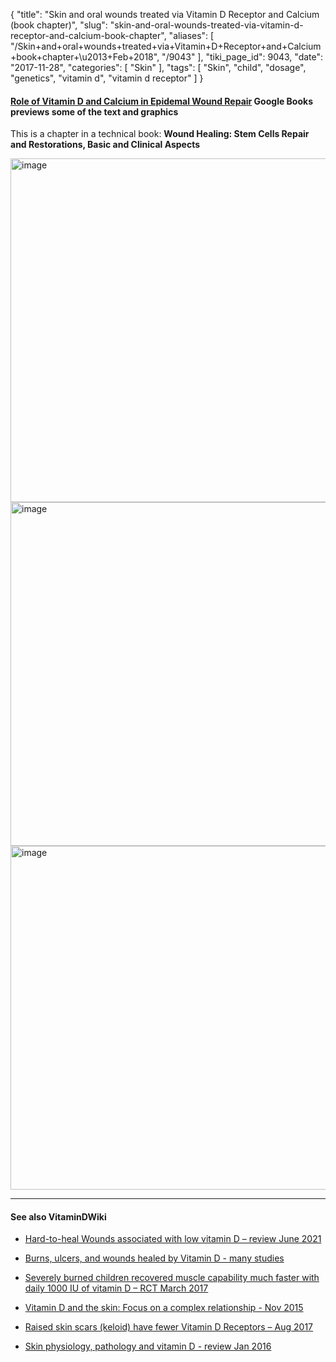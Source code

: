 {
    "title": "Skin and oral wounds treated via Vitamin D Receptor and Calcium (book chapter)",
    "slug": "skin-and-oral-wounds-treated-via-vitamin-d-receptor-and-calcium-book-chapter",
    "aliases": [
        "/Skin+and+oral+wounds+treated+via+Vitamin+D+Receptor+and+Calcium+book+chapter+\u2013+Feb+2018",
        "/9043"
    ],
    "tiki_page_id": 9043,
    "date": "2017-11-28",
    "categories": [
        "Skin"
    ],
    "tags": [
        "Skin",
        "child",
        "dosage",
        "genetics",
        "vitamin d",
        "vitamin d receptor"
    ]
}


#### [Role of Vitamin D and Calcium in Epidemal Wound Repair](https://books.google.com/books?hl=en&lr=&id=T8Q_DwAAQBAJ&oi=fnd&pg=PA113&ots=qlBTKGyP2c&sig=aQV_5ElUZflY92VpmUVi0wHUf_w#v=onepage&q&f=false)  Google Books previews some of the text and graphics

This is a chapter in a technical book:  **Wound Healing: Stem Cells Repair and Restorations, Basic and Clinical Aspects** 

<img src="https://d378j1rmrlek7x.cloudfront.net/attachments/jpeg/epidermal1.jpg" alt="image" width="550">
<img src="https://d378j1rmrlek7x.cloudfront.net/attachments/jpeg/epidermal-chart.jpg" alt="image" width="550">
<img src="https://d378j1rmrlek7x.cloudfront.net/attachments/jpeg/epidermal-conclusion.jpg" alt="image" width="550">

---

#### See also VitaminDWiki

* [Hard-to-heal Wounds associated with low vitamin D – review June 2021](/posts/hard-to-heal-wounds-associated-with-low-vitamin-d-review)

* [Burns, ulcers, and wounds healed by Vitamin D - many studies](/posts/burns-ulcers-and-wounds-healed-by-vitamin-d-many-studies)

* [Severely burned children recovered muscle capability much faster with daily 1000 IU of vitamin D – RCT March 2017](/posts/severely-burned-children-recovered-muscle-capability-much-faster-with-daily-1000-iu-of-vitamin-d-rct)

* [Vitamin D and the skin: Focus on a complex relationship - Nov 2015](/posts/vitamin-d-and-the-skin-focus-on-a-complex-relationship)

* [Raised skin scars (keloid) have fewer Vitamin D Receptors – Aug 2017](/posts/raised-skin-scars-keloid-have-fewer-vitamin-d-receptors)

* [Skin physiology, pathology and vitamin D - review Jan 2016](/posts/skin-physiology-pathology-and-vitamin-d-review)

<!-- ~tc~ (alias(Skin and oral wounds treated via Vitamin D Receptor and Caclium (book chapter) – Feb 2018)) ~/tc~ -->